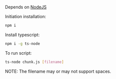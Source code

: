 Depends on [NodeJS](https://nodejs.org/en/download)

Initiation installation:

```sh
npm i
```

Install typescript:

```sh
npm i -g ts-node
```

To run script:

```sh
ts-node chunk.js [filename]
```

NOTE: The filename may or may not support spaces.
